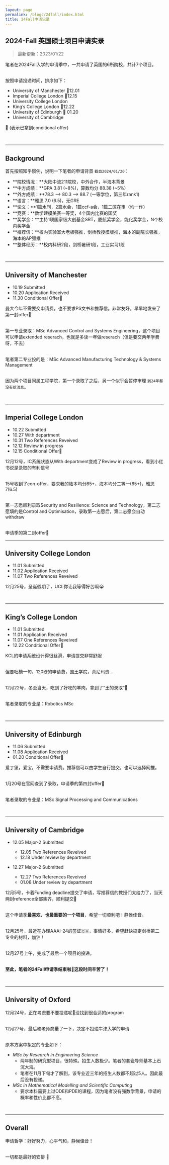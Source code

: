 ```yaml
---
layout: page
permalink: /blogs/24fall/index.html
title: 24Fall申请记录
---
```


## 2024-Fall 英国硕士项目申请实录

> 最新更新：2023/01/22

笔者在2024Fall入学的申请季中，一共申请了英国的6所院校，共计7个项目。

<br>按照申请投递时间，排序如下：

- University of Manchester 🎊12.01
- Imperial College London 🎊12.15
- University College London 
- King’s College London 🎊12.22
- University of Edinburgh 🎊 01.20
- University of Cambridge 

🎊 (表示已拿到conditional offer)

<br>

----

## Background

首先按照知乎惯例，说明一下笔者的申请背景 `截自2024/01/20`：

- **院校情况：**大陆中流211院校，中外合作，半海本背景
- **中方成绩：**GPA 3.81 (~8%)，算数均分 88.38 (~5%)
- **外方成绩：**78.3 --> 80.3 --> 88.7 (一等学位，第三年rank1)
- **语言：**雅思 7.0 (6.5)，无GRE
- **论文：**1篇水刊，2篇水会，1篇ccf-a会，1篇二区在审（均一作）
- **竞赛：**数学建模美赛一等奖，4个国内比赛的国奖
- **奖学金：**主持1项国家级大创基金SRT，厦航奖学金，能化奖学金，N个校内奖学金
- **推荐信：**校内实验室大老板强推，剑桥教授模版推，海本的副院长强推，海本的AP强推
- **整体经历：**校内科研2段，剑桥暑研1段，工业实习1段

<br>

---

## University of Manchester

- 10.19 Submitted
- 10.20 Application Received
- 11.30 Conditional Offer🎊

曼大今年不需要交申请费，也不要求PS文书和推荐信。非常友好，早早地发来了第一封offer🥰

<br>第一专业录取：MSc Advanced Control and Systems Engineering，这个项目可以申请extended reserach，也就是多读一年做reserach（但是要交两年学费呀，不去）

<br>笔者第二专业投的是：MSc Advanced Manufacturing Technology & Systems Management

<br>因为两个项目同属工程学院，第一个录取了之后，另一个似乎会暂停审理 `到24年都没有给消息`。

<br>

---

## Imperial College London

- 10.22 Submitted
- 10.27 With department
- 10.31 Two References Reveived
- 12.12 Review in progress
- 12.15 Conditional Offer🎊

12月12号，IC系统状态从With department变成了Review in progress，看到小红书说是录取的有利信号

<br>15号收到了con-offer，要求我的陆本均分85+，海本均分二等一(65+)，雅思7(6.5)

<br>第一志愿顺利录取Security and Resilience: Science and Technology，第二志愿填的是Control and Optimisation，录取第一志愿后，第二志愿会自动withdraw

<br>申请季的第二封offer🍻

----

## University College London

- 11.01 Submitted
- 11.02 Application Received
- 11.07 Two References Reveived

12月25号，圣诞假期了，UCL你让我等得好苦啊😭

<br>

---

## King’s College London

- 11.01 Submitted
- 11.01 Application Received
- 11.07 One References Reveived
- 12.22 Conditional Offer🎊

KCL的申请系统设计得很丝滑，申请提交非常舒服

<br>但要吐槽一句，120磅的申请费，国王学院，真尼玛贵...

<br>12月22号，冬至当天，吃到了好吃的羊肉，拿到了“王的录取”👑

<br>笔者录取的专业是：Robotics MSc

<br>

---

## University of Edinburgh

- 11.06 Submitted
- 11.08 Application Received
- 01.20 Conditional Offer🎊

爱丁堡，爱宝，不需要申请费。推荐信可以由学生自行提交，也可以选择网推。

<br>1月20号在官网查到了录取，申请季的第四封offer🥳

<br>笔者录取的专业是：MSc Signal Processing and Communications

<br>

---

## University of Cambridge

- 12.05 Major-2 Submitted
  - 12.05 Two References Reveived
  - 12.18 Under review by department

- 12.27 Major-2 Submitted
  - 12.27 Two References Reveived
  - 01.08 Under review by department

12月5号，卡着Funding deadline提交了申请，写推荐信的教授们太给力了，当天两封reference全部集齐，顺利提交🥳

<br>这个申请季**最喜欢、也最重要的一个项目**，希望一切顺利吧！静侯佳音。

<br>12月25号，最近在办理AAAI-24的签证🇨🇦，事情好多，希望赶快搞定剑桥第二专业的材料，加油！

<br>12月27号上午，完成了最后一个项目的投递。

<br>**至此，笔者的24Fall申请季结束啦🍺这段时间辛苦了！**

<br>

---

## University of Oxford

12月24号，正在考虑要不要投递呢🧐没找到很合适的program

<br>12月27号，最后和老师商量了一下，决定不投递牛津大学的申请

<br>原本方案中拟定的专业如下：

- *MSc by Research in Engineering Science*
  - 两年制的研究型项目，很特殊。招生人数极少。笔者的套瓷导师基本上石沉大海。
  - 笔者在11月下旬才了解到，该专业近三年的招生人数都不超过5人。因此最后没有投递。
- *MSc in Mathematical Modelling and Scientific Computing*
  - 要求本科需要上过ODE和PDE的课程，因为笔者没有强数学背景，申请的概率和性价比都不高。

<br>

---

## Overall

申请哲学：好好努力，心平气和，静候佳音！

<br>一切都是最好的安排 🥰
